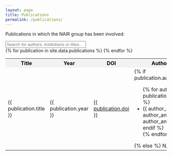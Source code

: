 ```yaml
---
layout: page
title: Publications
permalink: /publications/
---
```


Publications in which the NAIR group has been involved:

<style>
.scrollable-table {
    max-height: 500px;
    overflow-y: auto;
    display: block;
    margin-bottom: 50px;
    overflow-x: auto;
}

.scrollable-table table {
    width: 100%;
    border-collapse: collapse;
}

.scrollable-table th{
    position: sticky;
    top: 0;
    background: white;
    box-shadow: 0 2px 2px -1px rgba(0, 0, 0, 0.4);
    background-color: #f2f2f2; /* Cambia esto al color que prefieras */
    color: black; /* Cambia esto al color que prefieras para el texto */
}

#myInput {
  width: 50%;
}

</style>

<script>
function myFunction() {
  var input, filter, table, tr, tdTitle, tdAuthors, i, txtValueTitle, txtValueAuthors;
  input = document.getElementById("myInput");
  filter = input.value.toUpperCase();
  table = document.querySelector(".scrollable-table table");
  tr = table.getElementsByTagName("tr");

  for (i = 0; i < tr.length; i++) {
    tdTitle = tr[i].getElementsByTagName("td")[0]; // Get the first column (Title)
    tdAuthors = tr[i].getElementsByTagName("td")[3]; // Get the fourth column (Authors and Institutions)
    if (tdTitle && tdAuthors) {
      txtValueTitle = tdTitle.textContent || tdTitle.innerText;
      txtValueAuthors = tdAuthors.textContent || tdAuthors.innerText;
      if (txtValueTitle.toUpperCase().indexOf(filter) > -1 || txtValueAuthors.toUpperCase().indexOf(filter) > -1) {
        tr[i].style.display = "";
      } else {
        tr[i].style.display = "none";
      }
    }       
  }
}
</script>
<script src="https://cdnjs.cloudflare.com/ajax/libs/sorttable/2.0.0/sorttable.min.js"></script>


<input type="text" id="myInput" onkeyup="myFunction()" placeholder="Search for authors, institutions or titles..">

<div class="scrollable-table">
    <table class="sortable">
      <tr>
        <th>Title</th>
        <th>Year</th>
        <th>DOI</th>
        <th>Authors and Institutions</th>
      </tr>
      {% for publication in site.data.publications %}
      <tr>
        <td>{{ publication.title }}</td>
        <td>{{ publication.year }}</td>
        <td><a href="https://doi.org/{{ publication.doi }}">{{ publication.doi }}</a></td>
        <td>
          {% if publication.authors_and_institutions %}
          <ul>
            {% for author_and_institution in publication.authors_and_institutions %}
            <li>
            {{ author_and_institution[0] }}
            {% if author_and_institution[1] %}
            - {{ author_and_institution[1] }}
            {% endif %}
            </li>
            {% endfor %}
          </ul>
          {% else %}
          N/A
          {% endif %}
        </td>
      </tr>
      {% endfor %}
    </table>
</div>